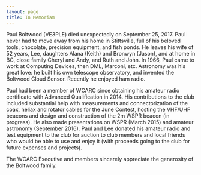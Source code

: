 ```yaml
---
layout: page
title: In Memoriam
---
```


Paul Boltwood (VE3PLE) died unexpectedly on September 25, 2017. Paul never had to move away from his home in Stittsville, full of his beloved tools, chocolate, precision equipment, and fish ponds. He leaves his wife of 52 years, Lee, daughters Alana (Keith) and Bronwyn (Jason), and at home in BC, close family Cheryl and Andy, and Ruth and John. In 1966, Paul came to work at Computing Devices, then DML, Marconi, etc. Astronomy was his great love: he built his own telescope observatory, and invented the Boltwood Cloud Sensor. Recently he enjoyed ham radio.

Paul had been a member of WCARC since obtaining his amateur radio certificate with Advanced Qualification in 2014. His contributions to the club included substantial help with measurements and connectorization of the coax, heliax and rotator cables for the June Contest, hosting the VHF/UHF beacons and design and construction of the 2m WSPR beacon (in progress). He also made presentations on WSPR (March 2015) and amateur astronomy (September 2016). Paul and Lee donated his amateur radio and test equipment to the club for auction to club members and local friends who would be able to use and enjoy it (with proceeds going to the club for future expenses and projects).

The WCARC Executive and members sincerely appreciate the generosity of the Boltwood family.
